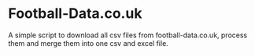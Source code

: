 # Football-Data.co.uk

A simple script to download all csv files from football-data.co.uk, process them and merge them into one csv and excel file.
